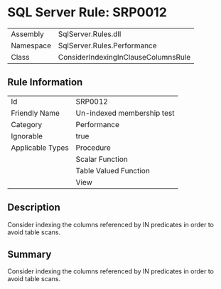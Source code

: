 [This document is automatically generated. All changed made to it WILL be lost]: <>  
  
# SQL Server Rule: SRP0012  
  
|    |    |
|----|----|
| Assembly | SqlServer.Rules.dll   |
| Namespace | SqlServer.Rules.Performance |
| Class | ConsiderIndexingInClauseColumnsRule |
  
## Rule Information  
  
|    |    |
|----|----|
| Id | SRP0012 |
| Friendly Name | Un-indexed membership test |
| Category | Performance |
| Ignorable | true |
| Applicable Types | Procedure  |
|   | Scalar Function |
|   | Table Valued Function |
|   | View |
  
## Description  
  
Consider indexing the columns referenced by IN predicates in order to avoid table scans.  
  
## Summary  
  
Consider indexing the columns referenced by IN predicates in order to avoid table scans.  


